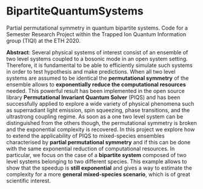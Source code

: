# BipartiteQuantumSystems
Partial permutational symmetry in quantum bipartite systems. Code for a Semester Research Project within the Trapped Ion Quantum Information group (TIQI) at the ETH 2020.

**Abstract**: Several physical systems of interest consist of an ensemble of two level systems coupled to a bosonic mode in an open system setting. Therefore, it is fundamental to be able to efficiently simulate such systems in order to test hypothesis and make predictions. When all two level systems are assumed to be identical the **permutational symmetry** of the ensemble allows to **exponentially reduce the computational resources** needed. This powerful result has been implemented in the open source library **Permutational Invariant Quantum Solver** (PIQS) and has been successfully applied to explore a wide variety of physical phenomena such as superradiant light emission, spin squeezing, phase transitions, and the ultrastrong coupling regime. As soon as a one two level system can be distinguished from the others though, the permutational symmetry is broken and the exponential complexity is recovered. In this project we explore how to extend the applicability of PIQS to mixed-species ensembles characterised by **partial permutational symmetry** and if this can be done with the same exponential reduction of computational resources. In particular, we focus on the case of a **bipartite system** composed of two level systems belonging to two different species. This example allows to show that the speedup is **still exponential** and gives a way to estimate the complexity for a more **general mixed-species scenario**, which is of great scientific interest.
